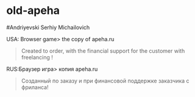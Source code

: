 # old-apeha
#Andriyevski Serhiy Michailovich

  USA:	Browser game>  the copy of apeha.ru  
>Created to order, with the financial support for the customer with freelancing !
  
  RUS:Браузер игра> копия apeha.ru
>Созданный по заказу и при финансовой поддержке заказчика с фриланса!
